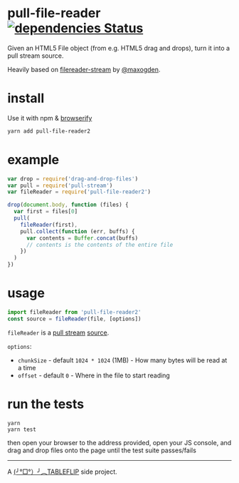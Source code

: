 # pull-file-reader [![dependencies Status](https://david-dm.org/tableflip/pull-file-reader/status.svg)](https://david-dm.org/tableflip/pull-file-reader)

Given an HTML5 File object (from e.g. HTML5 drag and drops), turn it into a pull stream source.

Heavily based on [filereader-stream](https://github.com/maxogden/filereader-stream) by [@maxogden](https://github.com/maxogden).

# install

Use it with npm & [browserify](https://github.com/substack/node-browserify)

```bash
yarn add pull-file-reader2
```

# example

```js
var drop = require('drag-and-drop-files')
var pull = require('pull-stream')
var fileReader = require('pull-file-reader2')

drop(document.body, function (files) {
  var first = files[0]
  pull(
    fileReader(first),
    pull.collect(function (err, buffs) {
      var contents = Buffer.concat(buffs)
      // contents is the contents of the entire file
    })
  )
})

```

# usage

```js
import fileReader from 'pull-file-reader2'
const source = fileReader(file, [options])
```

`fileReader` is a [pull stream](https://github.com/pull-stream/pull-stream) [source](https://github.com/pull-stream/pull-stream#source-aka-readable).

`options`:

* `chunkSize` - default `1024 * 1024` (1MB) - How many bytes will be read at a time
* `offset` - default `0` - Where in the file to start reading

# run the tests

```
yarn
yarn test
```

then open your browser to the address provided, open your JS console, and drag and drop files onto the page until the test suite passes/fails

----

A [(╯°□°）╯︵TABLEFLIP](https://tableflip.io) side project.

